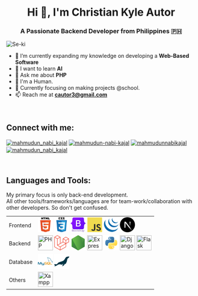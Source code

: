 <h1 align="center">Hi 👋, I'm Christian Kyle Autor</h1>
<h3 align="center">A Passionate Backend Developer from Philippines 🇵🇭</h3>

<p align="left"> <img src="https://komarev.com/ghpvc/?username=Se-ki&label=Profile%20views&color=0e75b6&style=flat" alt="Se-ki" /> </p>

- 🌱 I’m currently expanding my knowledge on developing a **Web-Based Software**
- 🤖 I want to learn **AI**
- 💬 Ask me about **PHP**
- 🔭 I'm a Human.
- 🌱 Currently focusing on making projects @school.
- 📫 Reach me at **[cautor3@gmail.com](mailto:cautor3@gmail.com)**


<br>
<h2 align="left">Connect with me:</h2>
<p align="left">
<a href="mailto:cautor3"><img align="center" src="https://upload.wikimedia.org/wikipedia/commons/7/7e/Gmail_icon_%282020%29.svg" alt="mahmudun_nabi_kajal" height="30" width="40" /></a>
<a href="https://www.linkedin.com/in/christian-kyle-autor-8a25a7260/" target="blank"><img align="center" src="https://raw.githubusercontent.com/rahuldkjain/github-profile-readme-generator/master/src/images/icons/Social/linked-in-alt.svg" alt="mahmudun-nabi-kajal" height="30" width="40" /></a>
<a href="https://www.facebook.com/Riskyle14" target="blank"><img align="center" src="https://raw.githubusercontent.com/rahuldkjain/github-profile-readme-generator/master/src/images/icons/Social/facebook.svg" alt="mahmudunnabikajal" height="30" width="40" /></a>
<a href="https://www.instagram.com/riskyle_/" target="blank"><img align="center" src="https://raw.githubusercontent.com/rahuldkjain/github-profile-readme-generator/master/src/images/icons/Social/instagram.svg" alt="mahmudun_nabi_kajal" height="30" width="40" /></a>
</p>
<br>
<h2 align="left">Languages and Tools:</h2>

My primary focus is only back-end development.<br>
All other tools/frameworks/languages are for team-work/collaboration with other developers. So don't get confused.

<table>
    <tr>
      <td>
        Frontend
      </td>
      <td>
        <img title="HTML" src="https://raw.githubusercontent.com/devicons/devicon/master/icons/html5/html5-original-wordmark.svg" width="40" height="40">
        <img title="CSS" src="https://raw.githubusercontent.com/devicons/devicon/master/icons/css3/css3-original-wordmark.svg" width="40" height="40">
        <img title="Bootstrap" src="https://raw.githubusercontent.com/devicons/devicon/master/icons/bootstrap/bootstrap-original-wordmark.svg" width="40" height="40">
        <img title="JavaScript" src="https://raw.githubusercontent.com/devicons/devicon/master/icons/javascript/javascript-original.svg" width="40" height="40">
        <img title="JQuery" src="https://raw.githubusercontent.com/devicons/devicon/master/icons/jquery/jquery-original.svg" width="40" height="40">
        <img title="NextJS" src="https://raw.githubusercontent.com/devicons/devicon/master/icons/nextjs/nextjs-original.svg" width="40" height="40">
      </td>
    </tr>
   <tr>
      <td>
        Backend
      </td>
      <td>
        <img title="PHP" src="https://www.php.net/favicon.ico" width="40" height="40">
        <img title="Laravel" src="https://raw.githubusercontent.com/devicons/devicon/master/icons/laravel/laravel-original.svg" width="40" height="40">
        <img title="Node.js" src="https://raw.githubusercontent.com/devicons/devicon/master/icons/nodejs/nodejs-original.svg" width="40" height="40">
        <img title="Express" src="http://expressjs.com/images/favicon.png" width="40" height="40">
        <img title="Python" src="https://raw.githubusercontent.com/devicons/devicon/master/icons/python/python-original.svg" width="40" height="40">
        <img title="Django" src="https://www.djangoproject.com/favicon.ico" width="40" height="40">
        <img title="Flask" src="https://flask.palletsprojects.com/en/3.0.x/_static/shortcut-icon.png" width="40" height="40">
      </td>
    </tr>
     <tr>
      <td>
        Database
      </td>
      <td>
        <img title="MySQL" src="https://raw.githubusercontent.com/devicons/devicon/master/icons/mysql/mysql-original-wordmark.svg" width="40" height="40">
        <img title="MariaDB" src="https://raw.githubusercontent.com/devicons/devicon/master/icons/mariadb/mariadb-original.svg" width="40" height="40">
      </td>
    </tr>
    <tr>
      <td>
        Others
      </td>
      <td>
        <img title="Xampp" src="https://www.apachefriends.org//images/favicon-18f9bd42.png" width="40" height="40">
      </td>
    </tr>
</table>
<p align="left">


</p>

